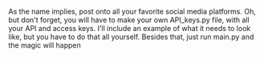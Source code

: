 As the name implies, post onto all your favorite social media platforms. Oh, but don't forget, you will have to make your own API_keys.py file, with all your API and access keys. I'll include an example of what it needs to look like, but you have to do that all yourself.
Besides that, just run main.py and the magic will happen
